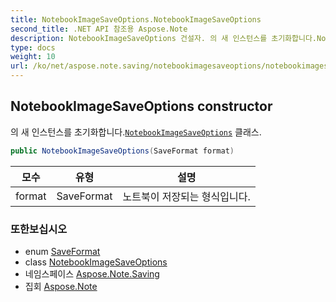 ```yaml
---
title: NotebookImageSaveOptions.NotebookImageSaveOptions
second_title: .NET API 참조용 Aspose.Note
description: NotebookImageSaveOptions 건설자. 의 새 인스턴스를 초기화합니다.NotebookImageSaveOptions 클래스.
type: docs
weight: 10
url: /ko/net/aspose.note.saving/notebookimagesaveoptions/notebookimagesaveoptions/
---
```

## NotebookImageSaveOptions constructor

의 새 인스턴스를 초기화합니다.[`NotebookImageSaveOptions`](../) 클래스.

```csharp
public NotebookImageSaveOptions(SaveFormat format)
```

| 모수 | 유형 | 설명 |
| --- | --- | --- |
| format | SaveFormat | 노트북이 저장되는 형식입니다. |

### 또한보십시오

* enum [SaveFormat](../../../aspose.note/saveformat/)
* class [NotebookImageSaveOptions](../)
* 네임스페이스 [Aspose.Note.Saving](../../notebookimagesaveoptions/)
* 집회 [Aspose.Note](../../../)


